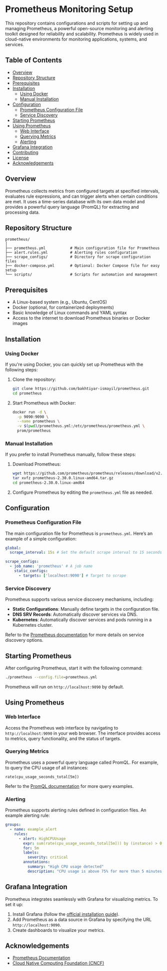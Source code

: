 # Prometheus Monitoring Setup

This repository contains configurations and scripts for setting up and managing Prometheus, a powerful open-source monitoring and alerting toolkit designed for reliability and scalability. Prometheus is widely used in cloud-native environments for monitoring applications, systems, and services.

## Table of Contents

- [Overview](#overview)
- [Repository Structure](#repository-structure)
- [Prerequisites](#prerequisites)
- [Installation](#installation)
  - [Using Docker](#using-docker)
  - [Manual Installation](#manual-installation)
- [Configuration](#configuration)
  - [Prometheus Configuration File](#prometheus-configuration-file)
  - [Service Discovery](#service-discovery)
- [Starting Prometheus](#starting-prometheus)
- [Using Prometheus](#using-prometheus)
  - [Web Interface](#web-interface)
  - [Querying Metrics](#querying-metrics)
  - [Alerting](#alerting)
- [Grafana Integration](#grafana-integration)
- [Contributing](#contributing)
- [License](#license)
- [Acknowledgements](#acknowledgements)

## Overview

Prometheus collects metrics from configured targets at specified intervals, evaluates rule expressions, and can trigger alerts when certain conditions are met. It uses a time-series database with its own data model and provides a powerful query language (PromQL) for extracting and processing data.

## Repository Structure

```
prometheus/
│
├── prometheus.yml           # Main configuration file for Prometheus
├── alert.rules.yml          # Alerting rules configuration
├── scrape_configs/          # Directory for scrape configuration files
├── docker-compose.yml       # Optional: Docker Compose file for easy setup
└── scripts/                 # Scripts for automation and management
```

## Prerequisites

- A Linux-based system (e.g., Ubuntu, CentOS)
- Docker (optional, for containerized deployments)
- Basic knowledge of Linux commands and YAML syntax
- Access to the internet to download Prometheus binaries or Docker images

## Installation

### Using Docker

If you're using Docker, you can quickly set up Prometheus with the following steps:

1. Clone the repository:

   ```bash
   git clone https://github.com/bakhtiyar-ismayil/prometheus.git
   cd prometheus
   ```

2. Start Prometheus with Docker:

   ```bash
   docker run -d \
     -p 9090:9090 \
     --name prometheus \
     -v $(pwd)/prometheus.yml:/etc/prometheus/prometheus.yml \
     prom/prometheus
   ```

### Manual Installation

If you prefer to install Prometheus manually, follow these steps:

1. Download Prometheus:

   ```bash
   wget https://github.com/prometheus/prometheus/releases/download/v2.30.0/prometheus-2.30.0.linux-amd64.tar.gz
   tar xvfz prometheus-2.30.0.linux-amd64.tar.gz
   cd prometheus-2.30.0.linux-amd64
   ```

2. Configure Prometheus by editing the `prometheus.yml` file as needed.

## Configuration

### Prometheus Configuration File

The main configuration file for Prometheus is `prometheus.yml`. Here’s an example of a simple configuration:

```yaml
global:
  scrape_interval: 15s # Set the default scrape interval to 15 seconds

scrape_configs:
  - job_name: 'prometheus' # A job name
    static_configs:
      - targets: ['localhost:9090'] # Target to scrape
```

### Service Discovery

Prometheus supports various service discovery mechanisms, including:

- **Static Configurations**: Manually define targets in the configuration file.
- **DNS SRV Records**: Automatically discover services via DNS.
- **Kubernetes**: Automatically discover services and pods running in a Kubernetes cluster.

Refer to the [Prometheus documentation](https://prometheus.io/docs/prometheus/latest/configuration/configuration/) for more details on service discovery options.

## Starting Prometheus

After configuring Prometheus, start it with the following command:

```bash
./prometheus --config.file=prometheus.yml
```

Prometheus will run on `http://localhost:9090` by default.

## Using Prometheus

### Web Interface

Access the Prometheus web interface by navigating to `http://localhost:9090` in your web browser. The interface provides access to metrics, query functionality, and the status of targets.

### Querying Metrics

Prometheus uses a powerful query language called PromQL. For example, to query the CPU usage of all instances:

```promql
rate(cpu_usage_seconds_total[5m])
```

Refer to the [PromQL documentation](https://prometheus.io/docs/prometheus/latest/querying/basics/) for more query examples.

### Alerting

Prometheus supports alerting rules defined in configuration files. An example alerting rule:

```yaml
groups:
  - name: example_alert
    rules:
      - alert: HighCPUUsage
        expr: sum(rate(cpu_usage_seconds_total[5m])) by (instance) > 0.75
        for: 5m
        labels:
          severity: critical
        annotations:
          summary: "High CPU usage detected"
          description: "CPU usage is above 75% for more than 5 minutes."
```

## Grafana Integration

Prometheus integrates seamlessly with Grafana for visualizing metrics. To set it up:

1. Install Grafana (follow the [official installation guide](https://grafana.com/docs/grafana/latest/installation/)).
2. Add Prometheus as a data source in Grafana by specifying the URL `http://localhost:9090`.
3. Create dashboards to visualize your metrics.


## Acknowledgements

- [Prometheus Documentation](https://prometheus.io/docs/)
- [Cloud Native Computing Foundation (CNCF)](https://www.cncf.io/)
```
